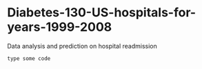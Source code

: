 # Diabetes-130-US-hospitals-for-years-1999-2008
Data analysis and prediction on hospital readmission

```type some code```
